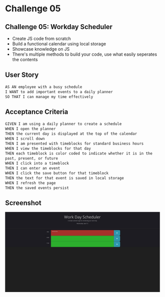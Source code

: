 # Challenge 05

## Challenge 05: Workday Scheduler
- Create JS code from scratch
- Build a functional calendar using local storage
- Showcase knowledge on JS
- There's multiple methods to build your code, use what easily seperates the contents

## User Story

```
AS AN employee with a busy schedule
I WANT to add important events to a daily planner
SO THAT I can manage my time effectively
```

## Acceptance Criteria

```
GIVEN I am using a daily planner to create a schedule
WHEN I open the planner
THEN the current day is displayed at the top of the calendar
WHEN I scroll down
THEN I am presented with timeblocks for standard business hours
WHEN I view the timeblocks for that day
THEN each timeblock is color coded to indicate whether it is in the past, present, or future
WHEN I click into a timeblock
THEN I can enter an event
WHEN I click the save button for that timeblock
THEN the text for that event is saved in local storage
WHEN I refresh the page
THEN the saved events persist
```


## Screenshot
![A user clicks on slots on the color-coded calendar and edits the events.](./Assets/WDS.jpg)
